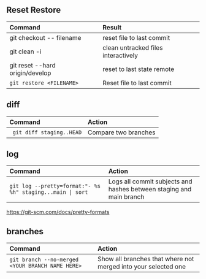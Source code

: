 ## Reset Restore

| Command                         | Result                              |
| :------------------------------ | :---------------------------------- |
| git checkout -- filename        | reset file to last commit           |
| git clean -i                    | clean untracked files interactively |
| git reset --hard origin/develop | reset to last state remote          |
| `git restore <FILENAME>`        | Reset file to last commit           |

## diff

| Command                   | Action               |
| :------------------------ | :------------------- |
| ` git diff staging..HEAD` | Compare two branches |

## log

| Command                                                    | Action                                                              |
| :--------------------------------------------------------- | :------------------------------------------------------------------ |
| `git log --pretty=format:"- %s %h" staging...main \| sort` | Logs all commit subjects and hashes between staging and main branch |

https://git-scm.com/docs/pretty-formats

## branches

| Command                                          | Action                                                         |
| :----------------------------------------------- | :------------------------------------------------------------- |
| `git branch --no-merged <YOUR BRANCH NAME HERE>` | Show all branches that where not merged into your selected one |
